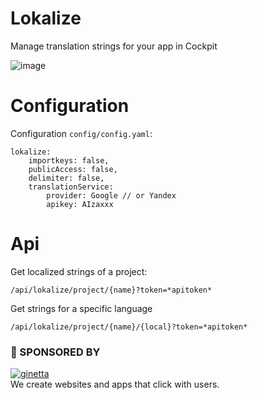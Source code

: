 # Lokalize

Manage translation strings for your app in Cockpit



![image](https://user-images.githubusercontent.com/321047/52646355-e4f10c80-2ee2-11e9-87ff-6aed53f23b73.png)


# Configuration

Configuration `config/config.yaml`:

```
lokalize:
    importkeys: false,
    publicAccess: false,
    delimiter: false,
    translationService:
        provider: Google // or Yandex
        apikey: AIzaxxx

```

# Api

Get localized strings of a project:

```
/api/lokalize/project/{name}?token=*apitoken*
```

Get strings for a specific language

```
/api/lokalize/project/{name}/{local}?token=*apitoken*
```

### 💐 SPONSORED BY

[![ginetta](https://user-images.githubusercontent.com/321047/29219315-f1594924-7eb7-11e7-9d58-4dcf3f0ad6d6.png)](https://www.ginetta.net)<br>
We create websites and apps that click with users.
